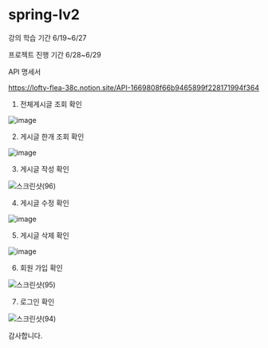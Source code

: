# spring-lv2
강의 학습 기간 6/19~6/27 

프로젝트 진행 기간 6/28~6/29

API 명세서

https://lofty-flea-38c.notion.site/API-1669808f66b9465899f228171994f364

1. 전체게시글 조회 확인

![image](https://github.com/yuio7279/blog_CRUD/assets/94231335/6ffc80a6-a8e2-40e4-94da-eb26163a765b)

2. 게시글 한개 조회 확인

![image](https://github.com/yuio7279/blog_CRUD/assets/94231335/249d23a5-cad7-4e93-ada6-99f1149969e3)

3. 게시글 작성 확인

![스크린샷(96)](https://github.com/yuio7279/spring-lv2/assets/94231335/5a678fd2-825c-45f9-a4f5-053fbe97d282)


4. 게시글 수정 확인

![image](https://github.com/yuio7279/blog_CRUD/assets/94231335/0c3da27a-a462-4b07-86a4-f519d9e32019)

5. 게시글 삭제 확인

![image](https://github.com/yuio7279/blog_CRUD/assets/94231335/01cf4988-8d7c-4801-995f-bceeb208e571)

6. 회원 가입 확인

![스크린샷(95)](https://github.com/yuio7279/spring-lv2/assets/94231335/1cab2fee-2ff4-4d9b-9d77-5d1746ecd59d)

7. 로그인 확인

![스크린샷(94)](https://github.com/yuio7279/spring-lv2/assets/94231335/f4627456-0933-48ba-bbf1-2096f7ae6a1e)



감사합니다.

